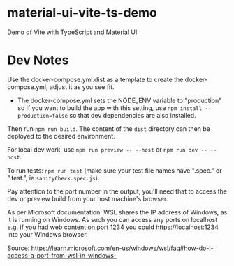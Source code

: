 # material-ui-vite-ts-demo
Demo of Vite with TypeScript and Material UI

# Dev Notes
Use the docker-compose.yml.dist as a template to create the docker-compose.yml, adjust it as you see fit.

- The docker-compose.yml sets the NODE_ENV variable to "production" so if you want to build the app
with this setting, use `npm install --production=false` so that dev dependencies are also installed.

Then run `npm run build`.  The content of the `dist` directory can then be deployed to the desired environment.

For local dev work, use `npm run preview -- --host` or `npm run dev -- --host`.

To run tests: `npm run test` (make sure your test file names have ".spec." or ".test.", ie `sanityCheck.spec.js`).

Pay attention to the port number in the output, you'll need that to access the dev or preview build from
your host machine's browser.

As per Microsoft documentation:
WSL shares the IP address of Windows, as it is running on Windows. As such you can access any ports on localhost e.g. if you had web content on port 1234 you could https://localhost:1234 into your Windows browser.

Source: https://learn.microsoft.com/en-us/windows/wsl/faq#how-do-i-access-a-port-from-wsl-in-windows-
